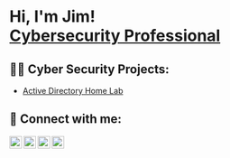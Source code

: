 <h1>Hi, I'm Jim! <br/><a href="https://www.linkedin.com/in/jim-davey-8068a29/">Cybersecurity Professional</a>

<h2>👨‍💻 Cyber Security Projects:</h2>

- [Active Directory Home Lab](https://github.com/thejimdavey/ActiveDirectoryLab)

<h2> 🤳 Connect with me:</h2>

[<img align="left" alt="JimDavey | YouTube" width="22px" src="https://cdn.jsdelivr.net/npm/simple-icons@v3/icons/youtube.svg" />][youtube]
[<img align="left" alt="JimDavey | Twitter" width="22px" src="https://cdn.jsdelivr.net/npm/simple-icons@v3/icons/twitter.svg" />][twitter]
[<img align="left" alt="JimDavey | LinkedIn" width="22px" src="https://cdn.jsdelivr.net/npm/simple-icons@v3/icons/linkedin.svg" />][linkedin]
[<img align="left" alt="JimDavey | Instagram" width="22px" src="https://cdn.jsdelivr.net/npm/simple-icons@v3/icons/instagram.svg" />][instagram]

[twitter]: https://twitter.com/thejimdavey
[youtube]: https://www.youtube.com/@theexpertdocumentary
[instagram]: https://www.instagram.com/thejimdavey/
[linkedin]: https://www.linkedin.com/in/jim-davey-8068a29/

<!--
**thejimdavey/thejimdavey** is a ✨ _special_ ✨ repository because its `README.md` (this file) appears on your GitHub profile.

-->
